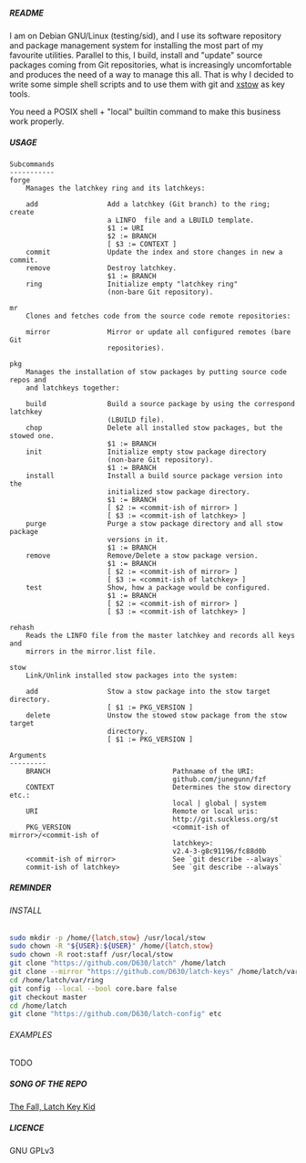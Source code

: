 ##### README

I am on Debian GNU/Linux (testing/sid), and I use its software repository and package management system for installing the most part of my favourite utilities. Parallel to this, I build, install and "update" source packages coming from Git repositories, what is increasingly uncomfortable and produces the need of a way to manage this all. That is why I decided to write some simple shell scripts and to use them with git and [xstow](http://xstow.sourceforge.net/) as key tools.

You need a POSIX shell + "local" builtin command to make this business work properly.

##### USAGE

```
Subcommands
-----------
forge
    Manages the latchkey ring and its latchkeys:

    add                 Add a latchkey (Git branch) to the ring; create
                        a LINFO  file and a LBUILD template.
                        $1 := URI
                        $2 := BRANCH
                        [ $3 := CONTEXT ]
    commit              Update the index and store changes in new a commit.
    remove              Destroy latchkey.
                        $1 := BRANCH
    ring                Initialize empty "latchkey ring"
                        (non-bare Git repository).

mr
    Clones and fetches code from the source code remote repositories:

    mirror              Mirror or update all configured remotes (bare Git
                        repositories).

pkg
    Manages the installation of stow packages by putting source code repos and
    and latchkeys together:

    build               Build a source package by using the correspond latchkey
                        (LBUILD file).
    chop                Delete all installed stow packages, but the stowed one.
                        $1 := BRANCH
    init                Initialize empty stow package directory
                        (non-bare Git repository).
                        $1 := BRANCH
    install             Install a build source package version into the
                        initialized stow package directory.
                        $1 := BRANCH
                        [ $2 := <commit-ish of mirror> ]
                        [ $3 := <commit-ish of latchkey> ]
    purge               Purge a stow package directory and all stow package
                        versions in it.
                        $1 := BRANCH
    remove              Remove/Delete a stow package version.
                        $1 := BRANCH
                        [ $2 := <commit-ish of mirror> ]
                        [ $3 := <commit-ish of latchkey> ]
    test                Show, how a package would be configured.
                        $1 := BRANCH
                        [ $2 := <commit-ish of mirror> ]
                        [ $3 := <commit-ish of latchkey> ]

rehash
    Reads the LINFO file from the master latchkey and records all keys and
    mirrors in the mirror.list file.

stow
    Link/Unlink installed stow packages into the system:

    add                 Stow a stow package into the stow target directory.
                        [ $1 := PKG_VERSION ]
    delete              Unstow the stowed stow package from the stow target
                        directory.
                        [ $1 := PKG_VERSION ]

Arguments
---------
    BRANCH                              Pathname of the URI:
                                        github.com/junegunn/fzf
    CONTEXT                             Determines the stow directory etc.:
                                        local | global | system
    URI                                 Remote or local uris:
                                        http://git.suckless.org/st
    PKG_VERSION                         <commit-ish of mirror>/<commit-ish of
                                        latchkey>:
                                        v2.4-3-g8c91196/fc88d0b
    <commit-ish of mirror>              See `git describe --always`
    commit-ish of latchkey>             See `git describe --always`
```

##### REMINDER

###### INSTALL

```sh
sudo mkdir -p /home/{latch,stow} /usr/local/stow
sudo chown -R "${USER}:${USER}" /home/{latch,stow}
sudo chown -R root:staff /usr/local/stow
git clone "https://github.com/D630/latch" /home/latch
git clone --mirror "https://github.com/D630/latch-keys" /home/latch/var/ring/.git
cd /home/latch/var/ring
git config --local --bool core.bare false
git checkout master
cd /home/latch
git clone "https://github.com/D630/latch-config" etc
```

###### EXAMPLES

TODO

##### SONG OF THE REPO

[The Fall, Latch Key Kid](https://www.youtube.com/watch?v=hpPQqOblIys)

##### LICENCE

GNU GPLv3
